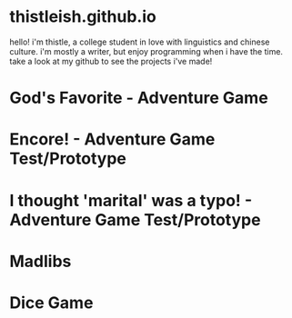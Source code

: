 # thistleish.github.io

hello!
i'm thistle, a college student in love with linguistics and chinese culture.
i'm mostly a writer, but enjoy programming when i have the time.
take a look at my github to see the projects i've made!

# God's Favorite - Adventure Game

# Encore! - Adventure Game Test/Prototype

# I thought 'marital' was a typo! - Adventure Game Test/Prototype

# Madlibs

# Dice Game

